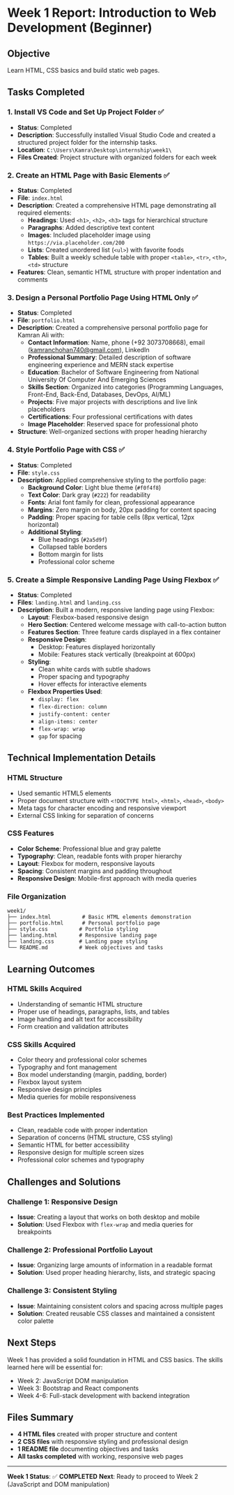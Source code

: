 # Week 1 Report: Introduction to Web Development (Beginner)

## Objective
Learn HTML, CSS basics and build static web pages.

## Tasks Completed

### 1. Install VS Code and Set Up Project Folder ✅
- **Status**: Completed
- **Description**: Successfully installed Visual Studio Code and created a structured project folder for the internship tasks.
- **Location**: `C:\Users\Kamra\Desktop\internship\week1\`
- **Files Created**: Project structure with organized folders for each week

### 2. Create an HTML Page with Basic Elements ✅
- **Status**: Completed
- **File**: `index.html`
- **Description**: Created a comprehensive HTML page demonstrating all required elements:
  - **Headings**: Used `<h1>`, `<h2>`, `<h3>` tags for hierarchical structure
  - **Paragraphs**: Added descriptive text content
  - **Images**: Included placeholder image using `https://via.placeholder.com/200`
  - **Lists**: Created unordered list (`<ul>`) with favorite foods
  - **Tables**: Built a weekly schedule table with proper `<table>`, `<tr>`, `<th>`, `<td>` structure
- **Features**: Clean, semantic HTML structure with proper indentation and comments

### 3. Design a Personal Portfolio Page Using HTML Only ✅
- **Status**: Completed
- **File**: `portfolio.html`
- **Description**: Created a comprehensive personal portfolio page for Kamran Ali with:
  - **Contact Information**: Name, phone (+92 3073708668), email (kamranchohan740@gmail.com), LinkedIn
  - **Professional Summary**: Detailed description of software engineering experience and MERN stack expertise
  - **Education**: Bachelor of Software Engineering from National University Of Computer And Emerging Sciences
  - **Skills Section**: Organized into categories (Programming Languages, Front-End, Back-End, Databases, DevOps, AI/ML)
  - **Projects**: Five major projects with descriptions and live link placeholders
  - **Certifications**: Four professional certifications with dates
  - **Image Placeholder**: Reserved space for professional photo
- **Structure**: Well-organized sections with proper heading hierarchy

### 4. Style Portfolio Page with CSS ✅
- **Status**: Completed
- **File**: `style.css`
- **Description**: Applied comprehensive styling to the portfolio page:
  - **Background Color**: Light blue theme (`#f0f4f8`)
  - **Text Color**: Dark gray (`#222`) for readability
  - **Fonts**: Arial font family for clean, professional appearance
  - **Margins**: Zero margin on body, 20px padding for content spacing
  - **Padding**: Proper spacing for table cells (8px vertical, 12px horizontal)
  - **Additional Styling**: 
    - Blue headings (`#2a5d9f`)
    - Collapsed table borders
    - Bottom margin for lists
    - Professional color scheme

### 5. Create a Simple Responsive Landing Page Using Flexbox ✅
- **Status**: Completed
- **Files**: `landing.html` and `landing.css`
- **Description**: Built a modern, responsive landing page using Flexbox:
  - **Layout**: Flexbox-based responsive design
  - **Hero Section**: Centered welcome message with call-to-action button
  - **Features Section**: Three feature cards displayed in a flex container
  - **Responsive Design**: 
    - Desktop: Features displayed horizontally
    - Mobile: Features stack vertically (breakpoint at 600px)
  - **Styling**: 
    - Clean white cards with subtle shadows
    - Proper spacing and typography
    - Hover effects for interactive elements
  - **Flexbox Properties Used**:
    - `display: flex`
    - `flex-direction: column`
    - `justify-content: center`
    - `align-items: center`
    - `flex-wrap: wrap`
    - `gap` for spacing

## Technical Implementation Details

### HTML Structure
- Used semantic HTML5 elements
- Proper document structure with `<!DOCTYPE html>`, `<html>`, `<head>`, `<body>`
- Meta tags for character encoding and responsive viewport
- External CSS linking for separation of concerns

### CSS Features
- **Color Scheme**: Professional blue and gray palette
- **Typography**: Clean, readable fonts with proper hierarchy
- **Layout**: Flexbox for modern, responsive layouts
- **Spacing**: Consistent margins and padding throughout
- **Responsive Design**: Mobile-first approach with media queries

### File Organization
```
week1/
├── index.html          # Basic HTML elements demonstration
├── portfolio.html      # Personal portfolio page
├── style.css          # Portfolio styling
├── landing.html       # Responsive landing page
├── landing.css        # Landing page styling
└── README.md          # Week objectives and tasks
```

## Learning Outcomes

### HTML Skills Acquired
- Understanding of semantic HTML structure
- Proper use of headings, paragraphs, lists, and tables
- Image handling and alt text for accessibility
- Form creation and validation attributes

### CSS Skills Acquired
- Color theory and professional color schemes
- Typography and font management
- Box model understanding (margin, padding, border)
- Flexbox layout system
- Responsive design principles
- Media queries for mobile responsiveness

### Best Practices Implemented
- Clean, readable code with proper indentation
- Separation of concerns (HTML structure, CSS styling)
- Semantic HTML for better accessibility
- Responsive design for multiple screen sizes
- Professional color schemes and typography

## Challenges and Solutions

### Challenge 1: Responsive Design
- **Issue**: Creating a layout that works on both desktop and mobile
- **Solution**: Used Flexbox with `flex-wrap` and media queries for breakpoints

### Challenge 2: Professional Portfolio Layout
- **Issue**: Organizing large amounts of information in a readable format
- **Solution**: Used proper heading hierarchy, lists, and strategic spacing

### Challenge 3: Consistent Styling
- **Issue**: Maintaining consistent colors and spacing across multiple pages
- **Solution**: Created reusable CSS classes and maintained a consistent color palette

## Next Steps
Week 1 has provided a solid foundation in HTML and CSS basics. The skills learned here will be essential for:
- Week 2: JavaScript DOM manipulation
- Week 3: Bootstrap and React components
- Week 4-6: Full-stack development with backend integration

## Files Summary
- **4 HTML files** created with proper structure and content
- **2 CSS files** with responsive styling and professional design
- **1 README file** documenting objectives and tasks
- **All tasks completed** with working, responsive web pages

---

**Week 1 Status**: ✅ **COMPLETED**
**Next**: Ready to proceed to Week 2 (JavaScript and DOM manipulation) 